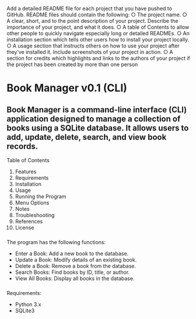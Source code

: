 Add a detailed README file for each project that you have pushed to
GitHub. README files should contain the following:
○ The project name.
○ A clear, short, and to the point description of your project. Describe
the importance of your project, and what it does.
○ A table of Contents to allow other people to quickly navigate
especially long or detailed READMEs.
○ An installation section which tells other users how to install your
project locally.
○ A usage section that instructs others on how to use your project after
they’ve installed it. Include screenshots of your project in action.
○ A section for credits which highlights and links to the authors of your
project if the project has been created by more than one person

# Book Manager v0.1 (CLI)

## Book Manager is a command-line interface (CLI) application designed to manage a collection of books using a SQLite database. It allows users to add, update, delete, search, and view book records.


Table of Contents
1. Features
2. Requirements
3. Installation
4. Usage
5. Running the Program
6. Menu Options
7. Notes
8. Troubleshooting
9. References
10. License

###
The program has the following functions:
  * Enter a Book: Add a new book to the database.
  * Update a Book: Modify details of an existing book.
  * Delete a Book: Remove a book from the database.
  * Search Books: Find books by ID, title, or author.
  * View All Books: Display all books in the database.

###
Requirements:
  * Python 3.x
  * SQLite3



